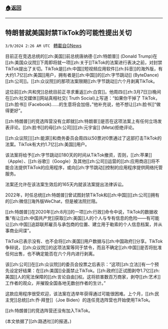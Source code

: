 ###  [:house:返回](README.md)
---


## 特朗普就美国封禁TikTok的可能性提出关切
`3/9/2024 2:26 AM UTC ` [轉載自GNews](https://gnews.org/articles/2378812)

目前正在竞选总统的[[zh:美国]]前总统唐纳德·[[zh:特朗普]] (Donald Trump)在[[zh:美国众议院]]下周即将就一项[[zh:关于]]TikTok的法案进行表决之前，对封禁TikTok提出了关切。TikTok是[[zh:中国]]短视频应用软件[[zh:抖音]]的海外版，有大约1.7亿[[zh:美国]]用户，拥有者是[[zh:中国]]的[[zh:字节跳动]] (ByteDance)[[zh:公司]]。[[zh:众议院]]的那项法案限期[[zh:字节跳动]]六个月剥离TikTok。

这位前[[zh:共和党]]总统目前正寻求重返[[zh:白宫]]。他周四([[zh:3月7日]])晚间在[[zh:社交媒体]]网站真相社交( Truth Social)上写道：“如果你干掉了 TikTok，[[zh:脸书]] (Facebook)......的生意将会加倍，”他补充说，他不想让[[zh:脸书]]“做得更好”。

[[zh:特朗普]]的竞选阵营没有立即就[[zh:特朗普]]是否在这项法案上有任何立场发表评论。[[zh:脸书]]的母[[zh:公司]][[zh:元宇宙]] (Meta)拒绝评论。

[[zh:众议院]][[zh:能源]]和商务委员会周四以50票对0票通过了这部打击TikTok的法案。TikTok有大约1.7亿[[zh:美国]]用户。

该法案将给予[[zh:字节跳动]]180天的时间从TikTok撤资，否则，[[zh:苹果]]（Apple）、[[zh:谷歌]]（Google）及其他[[zh:公司]]运营的[[zh:应用商店]]将不能合法提供TikTok的应用程序，或向[[zh:字节跳动]]控制的应用程序提供网络托管服务。

法案还允许在该法案生效后的165天内就该法案提出法律诉讼。

2022年，时任总统[[zh:特朗普]]曾试图封禁TikTok和[[zh:中国]][[zh:公司]]拥有的[[zh:微信]]海外版WeChat，但是被法院拦阻。

[[zh:特朗普]]在2020年[[zh:8月]]的一项[[zh:行政]]命令中说，TikTok的数据收集“有让[[zh:中国共产党]]获取[[zh:美国]]人的个人与专有信息的危险——有可能让[[zh:中国]]追踪联邦雇员与承包商的位置、建立用于勒索的个人信息档案，并从事商业间谍”。

TikTok已表示没有、也不会将[[zh:美国]]用户数据与[[zh:中国政府]]分享。TikTok争辩说，[[zh:众议院]]的这项法案等同于禁令，而且不确定[[zh:中国]]是否将批准任何出售，也不确定能否在六个月内进行剥离。

该[[zh:公司]]在[[zh:众议院]]的委员会投票之后表示：“这项[[zh:立法]]有一个预先设定好结果：在[[zh:美国]]全面禁止TikTok。[[zh:政府]]正试图剥夺1.7亿[[zh:美国]]人的宪法保障的[[zh:言论自由]]权。这将损害数百万商家，剥夺[[zh:艺术]]工作者的观众，并摧毁全国各地无数创作者的生计。”

这款应用程序很受欢迎，该法案在选举年获得通过可能很困难。上个月，[[zh:民主党]]总统[[zh:乔·拜登]]（Joe Biden）的连任竞选阵营也开始使用TikTok。

[[zh:特朗普]]的竞选阵营还没有加入TikTok。

(本文依据了[[zh:路透社]]的报道。)

